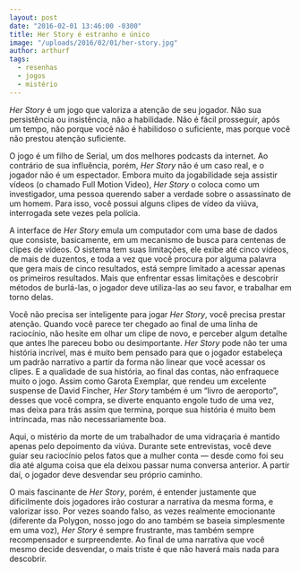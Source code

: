 ```yaml
---
layout: post
date: "2016-02-01 13:46:00 -0300"
title: Her Story é estranho e único
image: "/uploads/2016/02/01/her-story.jpg"
author: arthurf
tags:
  - resenhas
  - jogos
  - mistério
---
```


*Her Story* é um jogo que valoriza a atenção de seu jogador. Não sua persistência ou insistência, não a habilidade. Não é fácil prosseguir, após um tempo, não porque você não é habilidoso o suficiente, mas porque você não prestou atenção suficiente.

O jogo é um filho de Serial, um dos melhores podcasts da internet. Ao contrário de sua influência, porém, *Her Story* não é um caso real, e o jogador não é um espectador. Embora muito da jogabilidade seja assistir vídeos (o chamado Full Motion Video), *Her Story* o coloca como um investigador, uma pessoa querendo saber a verdade sobre o assassinato de um homem. Para isso, você possui alguns clipes de vídeo da viúva, interrogada sete vezes pela polícia.

A interface de *Her Story* emula um computador com uma base de dados que consiste, basicamente, em um mecanismo de busca para centenas de clipes de vídeos. O sistema tem suas limitações, ele exibe até cinco vídeos, de mais de duzentos, e toda a vez que você procura por alguma palavra que gera mais de cinco resultados, está sempre limitado a acessar apenas os primeiros resultados. Mais que enfrentar essas limitações e descobrir métodos de burlá-las, o jogador deve utiliza-las ao seu favor, e trabalhar em torno delas.

Você não precisa ser inteligente para jogar *Her Story*, você precisa prestar atenção. Quando você parece ter chegado ao final de uma linha de raciocínio, não hesite em olhar um clipe de novo, e perceber algum detalhe que antes lhe pareceu bobo ou desimportante. *Her Story* pode não ter uma história incrível, mas é muito bem pensado para que o jogador estabeleça um padrão narrativo a partir da forma não linear que você acessar os clipes. E a qualidade de sua história, ao final das contas, não enfraquece muito o jogo. Assim como Garota Exemplar, que rendeu um excelente suspense de David Fincher, *Her Story* também é um “livro de aeroporto”, desses que você compra, se diverte enquanto engole tudo de uma vez, mas deixa para trás assim que termina, porque sua história é muito bem intrincada, mas não necessariamente boa.

Aqui, o mistério da morte de um trabalhador de uma vidraçaria é mantido apenas pelo depoimento da viúva. Durante sete entrevistas, você deve guiar seu raciocínio pelos fatos que a mulher conta — desde como foi seu dia até alguma coisa que ela deixou passar numa conversa anterior. A partir daí, o jogador deve desvendar seu próprio caminho.

O mais fascinante de *Her Story*, porém, é entender justamente que dificilmente dois jogadores irão costurar a narrativa da mesma forma, e valorizar isso. Por vezes soando falso, as vezes realmente emocionante (diferente da Polygon, nosso jogo do ano também se baseia simplesmente em uma voz), *Her Story* é sempre frustrante, mas também sempre recompensador e surpreendente. Ao final de uma narrativa que você mesmo decide desvendar, o mais triste é que não haverá mais nada para descobrir.
